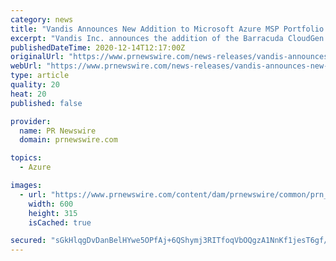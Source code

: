 ```yaml
---
category: news
title: "Vandis Announces New Addition to Microsoft Azure MSP Portfolio: Managed VWAN with Barracuda CloudGen WAN"
excerpt: "Vandis Inc. announces the addition of the Barracuda CloudGen WAN solution to its Microsoft Azure Lighthouse managed service offerings."
publishedDateTime: 2020-12-14T12:17:00Z
originalUrl: "https://www.prnewswire.com/news-releases/vandis-announces-new-addition-to-microsoft-azure-msp-portfolio-managed-vwan-with-barracuda-cloudgen-wan-301191641.html"
webUrl: "https://www.prnewswire.com/news-releases/vandis-announces-new-addition-to-microsoft-azure-msp-portfolio-managed-vwan-with-barracuda-cloudgen-wan-301191641.html"
type: article
quality: 20
heat: 20
published: false

provider:
  name: PR Newswire
  domain: prnewswire.com

topics:
  - Azure

images:
  - url: "https://www.prnewswire.com/content/dam/prnewswire/common/prn_facebook_sharing_logo.jpg"
    width: 600
    height: 315
    isCached: true

secured: "sGkHlqgDvDanBelHYwe5OPfAj+6QShymj3RITfoqVbOQgzA1NnKf1jesT6gf/84Ay9RiN3+IV8OmyRDdsGpRs92pKhq4vb3+5eSQJnD374JnoU4MDzBLquUgKbNZQypUWay1AXHgOJm8PgomasoqWrIJOkPSscRdzERSv1jBeTZsfxtQshd99kX56q1MyPYJuSSlyF+bio3N/AqyIH+TDr9NSMQnieSmPMipPW+UPFc/a87l69Lc2VAR8ovTtKUdbIuA7laoTzoxG9P6Rif0kArV9Seq2xoVDn6lnqAnrTv2RKuo/aMlYpHYyXtKBCRnkDSYRLYeA2v1bTNAKgQ4qM3zZ8wj8gxcWwnVKjdFbzU=;C/JpZcyRjSxGur3sgt3s9A=="
---
```


